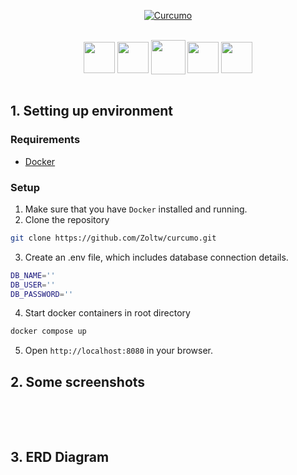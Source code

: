 <p align="center">
   <a href="https://github.com/Zoltw/curcumo">
     <img alt="Curcumo" src="public/img/logoBackgroundrm.svg"/>
   </a>
 </p>
<br/>
    <div align="center">
        <a>
            <img align="center" width="50px" padding="5px" src="https://pics.freeicons.io/uploads/icons/png/8804286661557996995-512.png" />
            <img align="center" width="50px" padding="5px" src="https://pics.freeicons.io/uploads/icons/png/632690741557997006-512.png" />
            <img align="center" width="55px" padding="5px" src="https://pics.freeicons.io/uploads/icons/png/2765419221551942634-512.png" />
            <img align="center" width="50px" padding="5px" src="https://pics.freeicons.io/uploads/icons/png/21088442871540553614-512.png" />
            <img align="center" width="50px" padding="5px" src="https://cdn-icons-png.flaticon.com/512/5969/5969059.png" />
        </a>
    </div>
<br/>

## 1. Setting up environment

### Requirements
- [Docker](https://docs.docker.com/get-docker/)

### Setup

1. Make sure that you have `Docker` installed and running.
2. Clone the repository
```bash
git clone https://github.com/Zoltw/curcumo.git
```
3. Create an .env file, which includes database connection details.
```bash
DB_NAME=''
DB_USER=''
DB_PASSWORD=''
```
4. Start docker containers in root directory
```bash
docker compose up
```
5. Open `http://localhost:8080` in your browser.

## 2. Some screenshots

<p float="center">
    <img src="public/img/screenshots/landing-page.png" alt=""/>
    <img src="public/img/screenshots/signup-page.png" alt=""/>
    <img src="public/img/screenshots/choose-preferences.png" alt=""/>
    <img src="public/img/screenshots/plan-page.png" alt=""/>
    <img src="public/img/screenshots/list-page.png" alt=""/>
    <img src="public/img/screenshots/cook-page.png" alt=""/>
</p>
<p float="center">
    <img src="public/img/screenshots/landingpage-mobile.png" alt=""/>
    <img src="public/img/screenshots/login-mobile.png" alt=""/>
    <img src="public/img/screenshots/preferences-mobile.png" alt=""/>
    <img src="public/img/screenshots/plan-mobile.png" alt=""/>
    <img src="public/img/screenshots/list-mobile.png" alt=""/>
    <img src="public/img/screenshots/cook-mobile.png" alt=""/>
</p>

## 3. ERD Diagram

<p float="center">
    <img src="db/ERD.png" alt=""/>
</p>